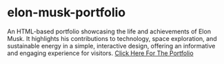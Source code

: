 # elon-musk-portfolio
An HTML-based portfolio showcasing the life and achievements of Elon Musk. It highlights his contributions to technology, space exploration, and sustainable energy in a simple, interactive design, offering an informative and engaging experience for visitors.
<a
  href="https://khadeeja-jumana.github.io/elon-musk-portfolio/">
  Click Here For The Portfolio
  </a>

